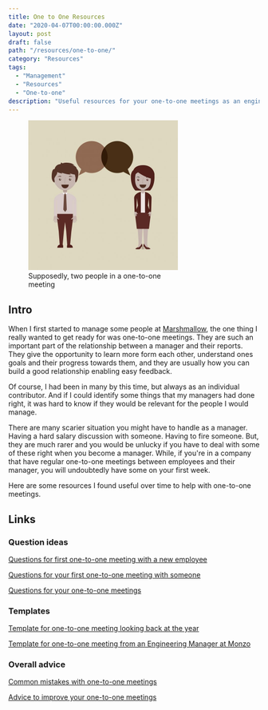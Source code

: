 ```yaml
---
title: One to One Resources
date: "2020-04-07T00:00:00.000Z"
layout: post
draft: false
path: "/resources/one-to-one/"
category: "Resources"
tags:
  - "Management"
  - "Resources"
  - "One-to-one"
description: "Useful resources for your one-to-one meetings as an engineering manager. Great to get started with these meetings as well as to occasionally revisit how you are currently dealing with them."
---
```


<figure class="float-left" style="width: 300px">
  <img src="./one-to-one.jpg" alt="One to one meeting illustration">
  <figcaption>Supposedly, two people in a one-to-one meeting</figcaption>
</figure>

## Intro

When I first started to manage some people at [Marshmallow](https://www.marshamllow.com), the one thing I really wanted to get ready for was one-to-one meetings. They are such an important part of the relationship between a manager and their reports. They give the opportunity to learn more form each other, understand ones goals and their progress towards them, and they are usually how you can build a good relationship enabling easy feedback.

Of course, I had been in many by this time, but always as an individual contributor. And if I could identify some things that my managers had done right, it was hard to know if they would be relevant for the people I would manage.

There are many scarier situation you might have to handle as a manager. Having a hard salary discussion with someone. Having to fire someone. But, they are much rarer and you would be unlucky if you have to deal with some of these right when you become a manager. While, if you're in a company that have regular one-to-one meetings between employees and their manager, you will undoubtedly have some on your first week.

Here are some resources I found useful over time to help with one-to-one meetings.

## Links

### Question ideas

[Questions for first one-to-one meeting with a new employee](https://knowyourteam.com/blog/2019/06/20/what-should-you-ask-in-a-new-employee-one-on-one-meeting/)

[Questions for your first one-to-one meeting with someone](https://larahogan.me/blog/first-one-on-one-questions/)

[Questions for your one-to-one meetings](https://knowyourteam.com/blog/2018/01/11/the-8-best-questions-to-ask-during-a-one-on-one-meeting/)

### Templates

[Template for one-to-one meeting looking back at the year](https://www.signalvnoise.com/the-one-on-one-meeting-template-for-your-end-of-the-year-review/)

[Template for one-to-one meeting from an Engineering Manager at Monzo](https://monzo.com/blog/an-engineering-managers-guide-to-the-one-to-one)

### Overall advice

[Common mistakes with one-to-one meetings](https://www.signalvnoise.com/the-5-mistakes-youre-likely-making-in-your-one-on-one-meetings-with-direct-reports/)

[Advice to improve your one-to-one meetings](https://www.fastcompany.com/90437946/your-one-on-one-meetings-are-broken-heres-how-to-fix-them)
